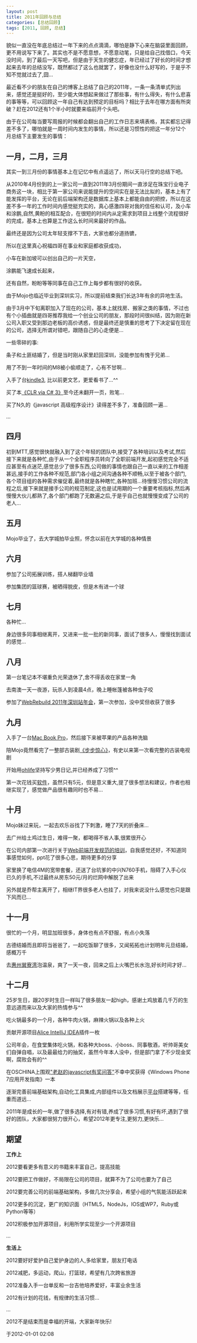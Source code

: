 ```yaml
---
layout: post
title: 2011年回顾与总结
categories: [总结回顾]
tags: [2011, 回顾, 总结]
---
```

貌似一直没在年底总结过一年下来的点点滴滴，哪怕是静下心来在脑袋里面回顾，更不用说写下来了。其实也不是不愿意想，不愿意动笔，只是给自己找借口，今天没时间，到了最后一天写吧，但是由于天生的健忘症，年已经过了好长的时间才想起来去年的总结没写，既然都过了这么也就罢了，好像也没什么好写的，于是乎不知不觉就过去了,囧...

最近看不少的朋友在自己的博客上总结了自己的2011年，一条一条清单式列出来，感觉还是挺好的，至少能大体想起来做过了那些事，有什么得失，有什么悲喜的事等等，可以回顾这一年自己有达到预定的目标吗？相比于去年在哪方面有所突破？赶在2012还有1个半小时就要来临前开个头吧。

由于在公司每当要写周报的时候都会翻出自己的工作日志来填表格，其实都忘记得差不多了，哪怕就是一周时间内发生的事情，所以还是习惯性的把这一年分12个月总结下主要发生的事情：

## 一月，二月，三月 ##

其实一到三月份的事情基本上在记忆中有点遥远了，所以天马行空的总结下吧。

从2010年4月份到的上一家公司一直到2011年3月份期间一直涉足在珠宝行业电子商务这一块，相比于第一家公司来说能提升的空间实在是无法比拟的，基本上有了能发挥的平台，无论在前后端架构还是数据库上基本上都能自由的把控，所以在这差不多一年的工作时间内感觉挺充实的，真心感激四哥对我的信任和认可，及小车和涂鹏,自然,黄盼的相互配合，在很短的时间内从定需求到项目上线整个流程很好的完成，基本上也算是工作这么长时间来最好的作品。

最终还是因为公司太年轻支撑不下去，大家也都分道扬镳，

所以在这里真心祝福四哥在事业和家庭都收获成功，

小车在新加坡可以创出自己的一片天空，

涂鹏能飞速成长起来，

还有自然，盼盼等等同事在自己工作上每步都有很好的收获。

由于Mojo也临近毕业到深圳实习，所以提前结束我们长达3年有余的异地生活。

由于3月中下旬离职加入了现在的公司，基本上就找房、搬家之类的事情，不过也有个小插曲就是四哥推荐我给一个创业公司的朋友，那段时间很纠结，因为刚在新公司入职又受到那边老板的高价诱惑，但是最终还是慎重的思考了下决定留在现在的公司，选择无所谓对错吧，跟随自己的心走便是...

一些零碎的事:

条子和土匪结婚了，但是当时刚从家里赶回深圳，没能参加有愧于兄弟...

用了不到一年时间的M8被小偷顺走了，心有不甘啊...

入手了台[kindle3](http://www.amazon.cn/s/ref=nb_sb_noss_1?__mk_zh_CN=%E4%BA%9A%E9%A9%AC%E9%80%8A%E7%BD%91%E7%AB%99&url=search-alias%3Daps&field-keywords=kindle), 比以前更文艺，更爱看书了...^^

买了本[《CLR via C# 3》](http://www.amazon.cn/CLR-via-C-%E7%91%9E%E5%A5%87%E7%89%B9/dp/B00426BTTY/)至今还未翻开一页，败笔...

买了N久的《javascript 高级程序设计》读得差不多了，准备回顾一遍...

...

## 四月 ##

初到MTT,感觉很快就融入到了这个年轻的团队中,接受了各种培训以及考试,然后接下来就是各种忙,由于从一个全职程序员转向了全职前端开发,起初感觉完全不适应甚至有点迷茫,感觉总少了很多东西,公司做的事情也跟自己一直以来的工作相差甚远,接手的工作各种不规范,部门各小组之间沟通各种不顺畅,以至于被各个部门,各个项目组的各种需求催促着,最终就是各种瞎忙,各种加班...待慢慢习惯公司的流程之后,接下来就是接手公司的规范制定,这也是试用期的一个重要考核指标,然后再慢慢大伙儿都熟了,各个部门都跑了无数遍之后,于是乎自己也就慢慢变成了公司的老人...

## 五月 ##

Mojo毕业了，去大学城拍毕业照，怀念以前在大学城的各种情景

## 六月 ##

参加了公司拓展训练，搭人梯翻毕业墙

参加集团的篮球赛，被晒得脱皮，但是木有进一个球

## 七月 ##

各种忙...

身边很多同事相继离开，又进来一批一批的新同事，面试了很多人，慢慢找到面试的感觉...

## 八月 ##

第一台笔记本不堪重负光荣退休了,舍不得丢收在家里一角 

去南澳一天一夜游，玩杀人到凌晨4点，晚上睡帐篷被各种虫子咬

参加了[WebRebuild 2011年深圳站年会](http://webrebuild.org/2011/shenzhen/)，第一次参加，没中奖但收获了很多

## 九月 ##

入手了一台[Mac Book Pro](http://www.apple.com/environment/reports/docs/MacBook-Pro-13-inch-Environmental-Report-Feb2011.pdf)，然后接下来被苹果的产品各种洗脑

陪Mojo竟然看完了一整部古装剧[《步步惊心》](http://www.youku.com/show_page/id_z1fac8dde01a311e097c0.html)，有史以来第一次看完整的古装电视剧

开始用[ohlife](http://ohlife.com/)坚持写少男日记,并已经养成了习惯^^

第一次花钱买[软件](http://getf5.com/)，虽然只有5元，但是意义重大,提了很多想法和建议，作者也相继实现了，感觉做产品很有趣同时也不易...

## 十月 ##

Mojo妹过来玩，一起去欢乐谷找了下刺激，睡了7天的折叠床...

去广州给土鸡过生日，难得一聚，都喝得不省人事,很累很开心

在公司内部第一次进行关于[Web前端开发规范的培训](https://speakerdeck.com/and1coder/webqian-duan-kai-fa-gui-fan)，自我感觉还好，不知道同事感觉如何，ppt花了很多心思，期待更多的分享

家里换了电信4M的宽带套餐，还送了台坑爹的中兴N760手机，阻碍了入手心仪已久的手机,不过最终从房东50元/月的烂网中解脱了出来

另外就是乔帮主离开了，相继IT界很多老人也挂了，对我来说没什么感觉也只是跟下风而已...

## 十一月 ##

很忙的一个月，明显加班很多，身体也有点不舒服，有点小失落

古德结婚而且即将当爸爸了，一起吃饭聊了很多，又闻拓拓也计划明年元旦结婚，感概万千

去[惠州巽寮湾](http://www.mafengwo.cn/travel-scenic-spot/mafengwo/18381.html)泡温泉，爽了一天一夜，回来之后上火嘴巴长水泡,好长时间才好...

## 十二月 ##

25岁生日，跟20岁时生日一样叫了很多朋友一起high，感谢土鸡放着几千万的生意远道而来以及大家的热情参与^^

吃火锅最多的一个月，各种牛肉火锅，麻辣火锅以及各种上火

贡献开源项目[Alice IntelliJ IDEA](https://github.com/sofish/Alice/tree/master/plugins/IntelliJ_IDEA)插件一枚

公司年会，在食堂集体吃火锅，和各种大boss、小boss、同事敬酒，听帅哥美女们自弹自唱，以及最最给力的抽奖，虽然今年本人没中，但是部门拿了不少现金奖啊，腐败会有的^^

在OSCHINA上围观["老赵的javascript有奖问答"](http://www.oschina.net/question/28_34002)不幸中奖获得《Windows Phone 7应用开发指南》一本

逐渐完善前端基础架构,自动化工具集成,内部组件以及文档展示[平台](http://samgui.com/works/mui/)搭建等等，任重而道远...

2011年是成长的一年,做了很多选择,有对有错,养成了很多习惯,有好有坏,遇到了很好的团队，大家都很努力很开心，希望2012年更专注,更努力,更快乐...

## 期望 ##

**工作上**

2012要看更多有意义的书籍来丰富自己，提高技能

2012要把工作做好，不局限在公司的项目，就算不为了公司也要为了自己

2012要完善公司的前端基础架构，多做几次分享会，希望小组的气氛能活跃起来

2012更多的沉淀，更广的知识面（HTML5，NodeJs，IOS或WP7，Ruby或Python等等）

2012积极参加开源项目，利用所学实现至少一个开源项目

...

**生活上**

2012要好好爱护自己爱护身边的人,多给家里，朋友打电话

2012减肥，多运动，爬山，打篮球，希望有几次跨省旅游

2012准备入手一台单反和一台吉他培养爱好，丰富业余生活

2012有计划的花钱，有规律的生活习惯...

...

2012不是结束而是幸福的开端，大家新年快乐!

于2012-01-01 02:08